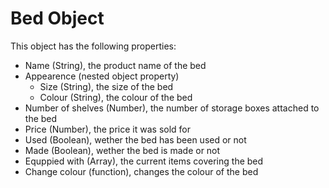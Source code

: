 # Bed Object

This object has the following properties:

- Name (String), the product name of the bed
- Appearence (nested object property)
  - Size (String), the size of the bed
  - Colour (String), the colour of the bed
- Number of shelves (Number), the number of storage boxes attached to the bed
- Price (Number), the price it was sold for
- Used (Boolean), wether the bed has been used or not
- Made (Boolean), wether the bed is made or not
- Equppied with (Array), the current items covering the bed
- Change colour (function), changes the colour of the bed
